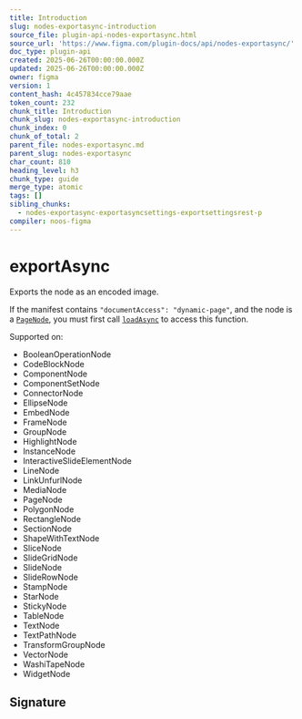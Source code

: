 ```yaml
---
title: Introduction
slug: nodes-exportasync-introduction
source_file: plugin-api-nodes-exportasync.html
source_url: 'https://www.figma.com/plugin-docs/api/nodes-exportasync/'
doc_type: plugin-api
created: 2025-06-26T00:00:00.000Z
updated: 2025-06-26T00:00:00.000Z
owner: figma
version: 1
content_hash: 4c457834cce79aae
token_count: 232
chunk_title: Introduction
chunk_slug: nodes-exportasync-introduction
chunk_index: 0
chunk_of_total: 2
parent_file: nodes-exportasync.md
parent_slug: nodes-exportasync
char_count: 810
heading_level: h3
chunk_type: guide
merge_type: atomic
tags: []
sibling_chunks:
  - nodes-exportasync-exportasyncsettings-exportsettingsrest-p
compiler: noos-figma
---
```


# exportAsync

Exports the node as an encoded image.

If the manifest contains `"documentAccess": "dynamic-page"`, and the node is a [`PageNode`](/plugin-docs/api/PageNode/), you must first call [`loadAsync`](/plugin-docs/api/PageNode/#loadasync) to access this function.

 Supported on:

- BooleanOperationNode
- CodeBlockNode
- ComponentNode
- ComponentSetNode
- ConnectorNode
- EllipseNode
- EmbedNode
- FrameNode
- GroupNode
- HighlightNode
- InstanceNode
- InteractiveSlideElementNode
- LineNode
- LinkUnfurlNode
- MediaNode
- PageNode
- PolygonNode
- RectangleNode
- SectionNode
- ShapeWithTextNode
- SliceNode
- SlideGridNode
- SlideNode
- SlideRowNode
- StampNode
- StarNode
- StickyNode
- TableNode
- TextNode
- TextPathNode
- TransformGroupNode
- VectorNode
- WashiTapeNode
- WidgetNode

## Signature
